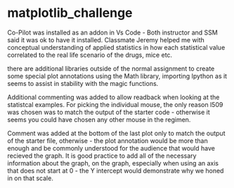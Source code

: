 # matplotlib_challenge
Co-Pilot was installed as an addon in Vs Code - Both instructor and SSM said it was ok to have it installed.
Classmate Jeremy helped me with conceptual understanding of applied statistics in how each statistical value correlated to the real life scenario of the drugs, mice etc. 

there are additional libraries outside of the normal assignment to create some special plot annotations using the Math library, importing Ipython as it seems to assist in stability with the magic functions.

Additional commenting was added to allow readback when looking at the statistcal examples.
For picking the individual mouse, the only reason l509 was chosen was to match the output of the starter code - otherwise it seems you could have chosen any other mouse in the regimen.

Comment was added at the bottom of the last plot only to match the output of the starter file, otherwise - the plot annotation would be more than enough and be commonly understood for the audience that would have recieved the graph.
It is good practice to add all of the necessary information about the graph, on the graph, especially when using an axis that does not start at 0 - the Y intercept would demonstrate why we honed in on that scale.

